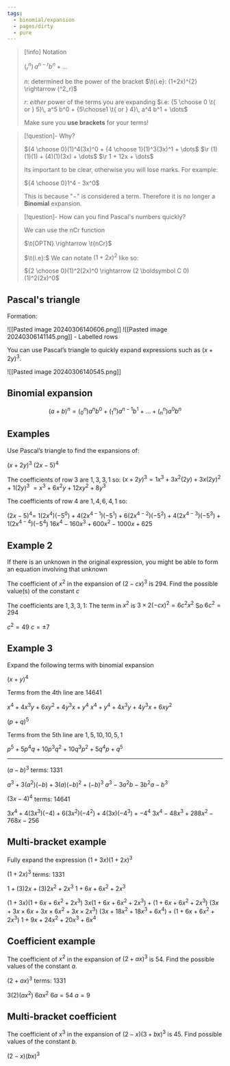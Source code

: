 ```yaml
---
tags:
  - binomial/expansion
  - pages/dirty
  - pure
---
```


> [!info] Notation
> 
> $(^n_r) \,a^{n-r} b^n+\dots$
> 
> $n:$ determined be the power of the bracket
> $\t{i.e}: (1+2x)^{2} \rightarrow (^2_r)$
> 
> $r:$ *either* power of the terms you are expanding 
> $i.e: {5 \choose 0 \t{ or } 5}\, a^5 b^0 + {5\choose1 \t{ or } 4}\, a^4 b^1 + \dots$ 
> 
> Make sure you **use brackets** for your terms!

> [!question]- Why?
> 
> ${4 \choose 0}(1)^4(3x)^0 + {4 \choose 1}(1)^3(3x)^1 + \dots$
> $\r (1)(1)(1) + (4)(1)(3x) + \dots$
> $\r 1 + 12x + \dots$
> 
> Its important to be clear, otherwise you will lose marks. For example:
> 
> ${4 \choose 0}1^4 - 3x^0$
> 
> This is because "$-$" is considered a term. Therefore it is no longer a **Binomial** expansion.

> [!question]- How can you find Pascal's numbers quickly?
> 
> We can use the nCr function
> 
> $\t{OPTN} \rightarrow \t{nCr}$
> 
> $\t{i.e}:$ We can notate $(1+2x)^2$ like so: 
> 
> ${2 \choose 0}(1)^2(2x)^0 \rightarrow (2 \boldsymbol C 0)(1)^2(2x)^0$


## Pascal's triangle

Formation:

![[Pasted image 20240306140606.png]]
![[Pasted image 20240306141145.png]]
\- Labelled rows

You can use Pascal’s triangle to quickly expand expressions such as $(x + 2y)^3$.

![[Pasted image 20240306140545.png]]

## Binomial expansion

$$(a+b)^n = (^n_0)a^n b^0 + (^n_1)a^{n-1} b^1 + \dots +(^n_n)a^0 b^n$$


## Examples

Use Pascal’s triangle to find the expansions of:

$(x+2y)^3$
$(2x-5)^4$

The coefficients of row 3 are $1, 3, 3, 1$ so:
$(x + 2y)^3 = 1x^3 + 3x^2(2y) + 3x(2y)^2 + 1(2y)^3$
$= x^3 + 6x^2y + 12xy^2 + 8y^3$


The coefficients of row 4 are $1, 4, 6, 4, 1$ so:

$(2x-5)^4 =$ 
$1(2x^4)(-5^0) + 4(2x^{4-1})(-5^1) + 6(2x^{4-2})(-5^2) + 4(2x^{4-3})(-5^3) + 1(2x^{4-4})(-5^4)$
$16x^4 - 160x^3 + 600x^2 - 1000x + 625$

## Example 2
If there is an unknown in the original expression, you might be able to form an equation involving that unknown

The coefficient of $x^2$ in the expansion of $(2 − cx)^3$ is $294$.
Find the possible value(s) of the constant $c$

The coefficients are $1, 3, 3, 1$:
The term in $x^2$ is $3 \times 2(−cx)^2 = 6c^2x^2$
So $6c^2 = 294$

$c^2 = 49$
$c = \pm7$

## Example 3

Expand the following terms with binomial expansion

$(x+y)^4$

Terms from the 4th line are $1 4 6 4 1$

$x^4 + 4x^3y + 6xy^2 +4y^3x +y^4$
$x^4 +y^4 + 4x^3y + 4y^3x + 6xy^2$

$(p + q)^5$

Terms from the 5th line are $1, 5, 10, 10, 5, 1$

$p^5 + 5p^4q + 10p^3q^2 + 10q^3p^2 + 5q^4p + q^5$

---

$(a-b)^3$
terms: $1331$

$a^3 +3(a^2)(-b) + 3(a)(-b)^2 + (-b)^3$
$a^3 - 3a^2b - 3b^2a - b^3$

$(3x-4)^4$
terms: $1 4 6 4 1$

$3x^4 + 4(3x^3)(-4) + 6(3x^2)(-4^2) + 4(3x)(-4^3) + -4^4$
$3x^4 -48x^3 + 288x^2 -768x -256$

## Multi-bracket example 

Fully expand the expression $(1 + 3x)(1 + 2x)^3$ 

$(1 + 2x)^3$
terms: $1331$

$1 + (3)2x + (3)2x^2 + 2x^3$
$1 + 6x + 6x^2 + 2x^3$

$(1+3x)(1 + 6x + 6x^2 + 2x^3)$
$3x(1 + 6x + 6x^2 + 2x^3) + (1 + 6x + 6x^2 + 2x^3)$
$(3x + 3x \times 6x + 3x \times 6x^2 + 3x \times 2x^3)$
$(3x + 18x^2 + 18x^3 + 6x^4) + (1 + 6x + 6x^2 + 2x^3)$
$1 + 9x + 24x^2 + 20x^3 + 6x^4$

## Coefficient example

The coefficient of $x^2$ in the expansion of $(2 + ax)^3$ is $54$. Find the possible values of the constant $a$.

$(2 + ax)^3$
terms: $1331$

$3(2)(ax^2)$
$6ax^2$
$6a = 54$
$a = 9$

## Multi-bracket coefficient

The coefficient of $x^3$ in the expansion of $(2 − x)(3 + bx)^3$ is $45$. Find possible values of the
constant $b$.

$(2-x)(bx)^3$





